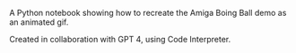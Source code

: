 A Python notebook showing how to recreate the Amiga Boing Ball demo as an animated gif.

Created in collaboration with GPT 4, using Code Interpreter.
